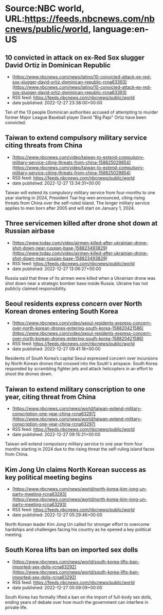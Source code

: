 # Source:NBC world, URL:https://feeds.nbcnews.com/nbcnews/public/world, language:en-US

## 10 convicted in attack on ex-Red Sox slugger David Ortiz in Dominican Republic
 - [https://www.nbcnews.com/news/latino/10-convicted-attack-ex-red-sox-slugger-david-ortiz-dominican-republic-rcna63393](https://www.nbcnews.com/news/latino/10-convicted-attack-ex-red-sox-slugger-david-ortiz-dominican-republic-rcna63393)
 - RSS feed: https://feeds.nbcnews.com/nbcnews/public/world
 - date published: 2022-12-27 23:38:00+00:00

Ten of the 13 people Dominican authorities accused of attempting to murder former Major League Baseball player David "Big Papi" Ortiz  have been convicted.

## Taiwan to extend compulsory military service citing threats from China
 - [https://www.nbcnews.com/video/taiwan-to-extend-compulsory-military-service-citing-threats-from-china-158825029854](https://www.nbcnews.com/video/taiwan-to-extend-compulsory-military-service-citing-threats-from-china-158825029854)
 - RSS feed: https://feeds.nbcnews.com/nbcnews/public/world
 - date published: 2022-12-27 13:34:31+00:00

Taiwan will extend its compulsory military service from four-months to one year starting in 2024, President Tsai Ing-wen announced, citing rising threats from China over the self-ruled island. The longer military service applies to men born after 2005 and will start on January 1, 2024.

## Three servicemen killed after drone shot down at Russian airbase
 - [https://www.today.com/video/airmen-killed-after-ukrainian-drone-shot-down-near-russian-base-158823493829](https://www.today.com/video/airmen-killed-after-ukrainian-drone-shot-down-near-russian-base-158823493829)
 - RSS feed: https://feeds.nbcnews.com/nbcnews/public/world
 - date published: 2022-12-27 13:06:27+00:00

Russia said that three of its airmen were killed when a Ukrainian drone was shot down near a strategic bomber base inside Russia. Ukraine has not publicly claimed responsibility.

## Seoul residents express concern over North Korean drones entering South Korea
 - [https://www.nbcnews.com/video/seoul-residents-express-concern-over-north-korean-drones-entering-south-korea-158820421586](https://www.nbcnews.com/video/seoul-residents-express-concern-over-north-korean-drones-entering-south-korea-158820421586)
 - RSS feed: https://feeds.nbcnews.com/nbcnews/public/world
 - date published: 2022-12-27 09:41:18+00:00

Residents of South Korea’s capital Seoul expressed concern over incursions by North Korean drones that crossed into the South's airspace. South Korea responded by scrambling fighter jets and attack helicopters in an effort to shoot the drones down.

## Taiwan to extend military conscription to one year, citing threat from China
 - [https://www.nbcnews.com/news/world/taiwan-extend-military-conscription-one-year-china-rcna63297](https://www.nbcnews.com/news/world/taiwan-extend-military-conscription-one-year-china-rcna63297)
 - RSS feed: https://feeds.nbcnews.com/nbcnews/public/world
 - date published: 2022-12-27 09:15:21+00:00

Taiwan will extend compulsory military service to one year from four months starting in 2024 due to the rising threat the self-ruling island faces from China.

## Kim Jong Un claims North Korean success as key political meeting begins
 - [https://www.nbcnews.com/news/world/north-korea-kim-jong-un-party-meeting-rcna63293](https://www.nbcnews.com/news/world/north-korea-kim-jong-un-party-meeting-rcna63293)
 - RSS feed: https://feeds.nbcnews.com/nbcnews/public/world
 - date published: 2022-12-27 05:29:46+00:00

North Korean leader Kim Jong Un called for stronger effort to overcome hardships and challenges facing his country as he opened a key political meeting.

## South Korea lifts ban on imported sex dolls
 - [https://www.nbcnews.com/news/world/south-korea-lifts-ban-imported-sex-dolls-rcna63292](https://www.nbcnews.com/news/world/south-korea-lifts-ban-imported-sex-dolls-rcna63292)
 - RSS feed: https://feeds.nbcnews.com/nbcnews/public/world
 - date published: 2022-12-27 05:09:09+00:00

South Korea has formally lifted a ban on the import of full-body sex dolls, ending years of debate over how much the government can interfere in private life.

